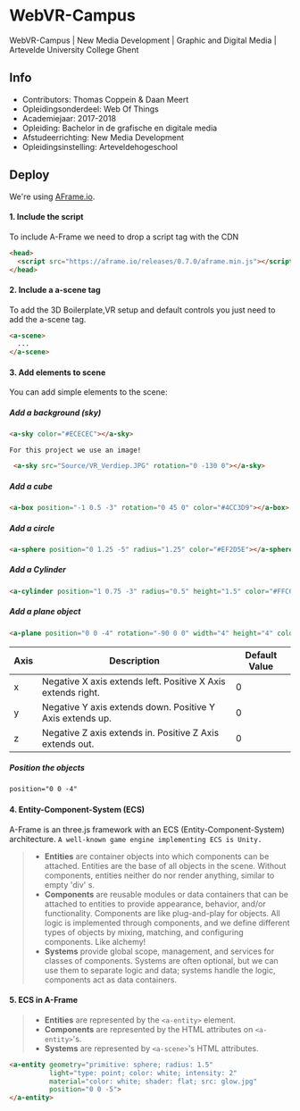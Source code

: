 # WebVR-Campus
WebVR-Campus | New Media Development | Graphic and Digital Media | Artevelde University College Ghent

## Info

- Contributors: Thomas Coppein & Daan Meert
- Opleidingsonderdeel: Web Of Things
- Academiejaar: 2017-2018
- Opleiding: Bachelor in de grafische en digitale media
- Afstudeerrichting: New Media Development
- Opleidingsinstelling: Arteveldehogeschool

## Deploy

We're using [AFrame.io](https://aframe.io). 

#### 1. Include the script
To include A-Frame we need to drop a script tag with the CDN

```html
<head>
  <script src="https://aframe.io/releases/0.7.0/aframe.min.js"></script>
</head>
```

#### 2. Include a a-scene tag
To add the 3D Boilerplate,VR setup and default controls you just need to add the a-scene tag.
```html
<a-scene>
  ...
</a-scene>
```

#### 3. Add elements to scene
You can add simple elements to the scene:

##### **Add a background (sky)**
```html
<a-sky color="#ECECEC"></a-sky>
```
`For this project we use an image!`
```html
 <a-sky src="Source/VR_Verdiep.JPG" rotation="0 -130 0"></a-sky>
```

##### **Add a cube**
```html
<a-box position="-1 0.5 -3" rotation="0 45 0" color="#4CC3D9"></a-box>
```

##### **Add a circle**
```html
<a-sphere position="0 1.25 -5" radius="1.25" color="#EF2D5E"></a-sphere>
```

##### **Add a Cylinder**
```html
<a-cylinder position="1 0.75 -3" radius="0.5" height="1.5" color="#FFC65D"></a-cylinder>
```

##### **Add a plane object**
```html
<a-plane position="0 0 -4" rotation="-90 0 0" width="4" height="4" color="#7BC8A4"></a-plane>
```

| Axis  | Description  | Default Value  |
|---|---|---|
| x  | Negative X axis extends left. Positive X Axis extends right.  | 0  |
| y  | Negative Y axis extends down. Positive Y Axis extends up.     | 0  |
| z  | Negative Z axis extends in. Positive Z Axis extends out.      | 0  |


##### **Position the objects**

```html
position="0 0 -4"
```

#### 4. Entity-Component-System (ECS)
A-Frame is an three.js framework with an ECS (Entity-Component-System) architecture.
`A well-known game engine implementing ECS is Unity.`

> - **Entities** are container objects into which components can be attached. Entities are the base of all objects in the scene. Without components, entities neither do nor render anything, similar to empty 'div' s.
> - **Components** are reusable modules or data containers that can be attached to entities to provide appearance, behavior, and/or functionality. Components are like plug-and-play for objects. All logic is implemented through components, and we define different types of objects by mixing, matching, and configuring components. Like alchemy!
> -  **Systems** provide global scope, management, and services for classes of components. Systems are often optional, but we can use them to separate logic and data; systems handle the logic, components act as data containers.

#### 5. ECS in A-Frame

> - **Entities** are represented by the `<a-entity>` element.
> - **Components** are represented by the HTML attributes on `<a-entity>`'s. 
> - **Systems** are represented by `<a-scene>`'s HTML attributes.

```html
<a-entity geometry="primitive: sphere; radius: 1.5"
          light="type: point; color: white; intensity: 2"
          material="color: white; shader: flat; src: glow.jpg"
          position="0 0 -5">
</a-entity>
```
